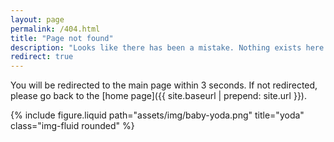 ```yaml
---
layout: page
permalink: /404.html
title: "Page not found"
description: "Looks like there has been a mistake. Nothing exists here."
redirect: true
---
```


You will be redirected to the main page within 3 seconds. If not redirected, please go back to the [home page]({{ site.baseurl | prepend: site.url }}).

<div class="row justify-content-sm-center">
    <div class="col-sm mt-3 mt-md-0">
        {% include figure.liquid path="assets/img/baby-yoda.png" title="yoda" class="img-fluid rounded" %}
    </div>
</div>
